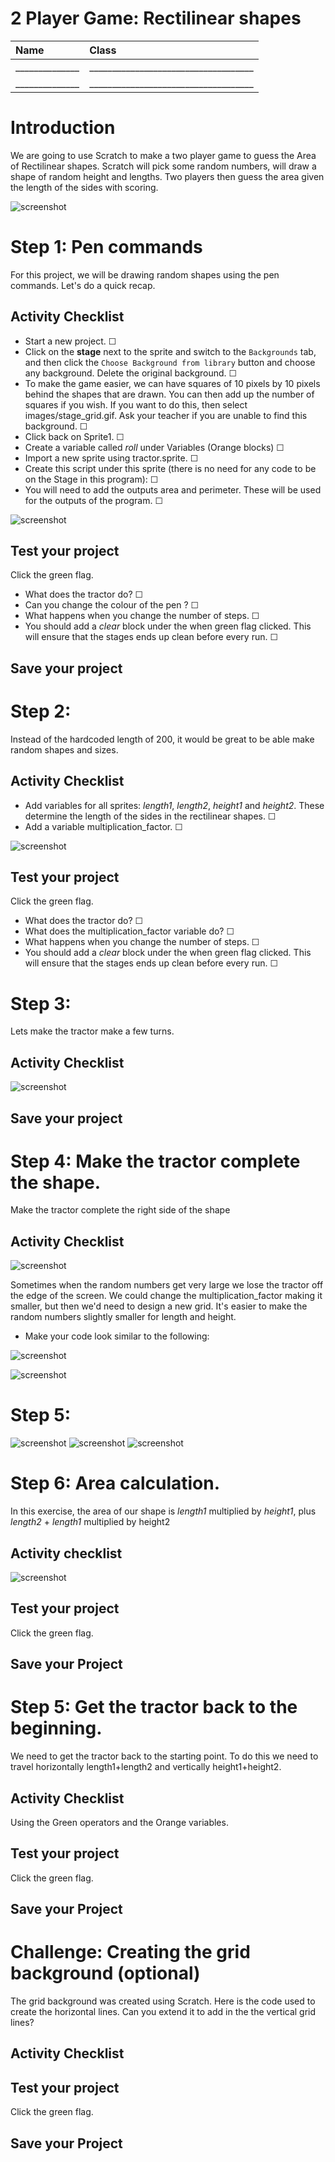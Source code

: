 # 2 Player Game:  Rectilinear shapes

|Name                    |Class                          |
|:---|:---|
|______________   |____________________________________  |
|______________   |____________________________________  |

# Introduction

We are going to use Scratch to make a two player game to guess the Area of Rectilinear shapes. Scratch will pick some random numbers, will draw a shape of random height and lengths. Two players then guess the area given the length of the sides with scoring.

![screenshot](images/quiz_code_stage.png)

# Step 1: Pen commands

For this project, we will be drawing random shapes using the pen commands. Let's do a quick recap.

## Activity Checklist

+ Start a new project. ☐
+ Click on the **stage** next to the sprite and switch to the `Backgrounds` tab, and then click the `Choose Background from library` button and choose any background. Delete the original background. ☐
+ To make the game easier, we can have squares of 10 pixels by 10 pixels behind the shapes that are drawn. You can then add up the number of squares if you wish. If you want to do this, then select images/stage_grid.gif. Ask your teacher if you are unable to find this background. ☐
+ Click back on Sprite1. ☐
+ Create a variable called *roll* under Variables (Orange blocks) ☐
+ Import a new sprite using tractor.sprite.  ☐
+ Create this script under this sprite (there is no need for any code to be on the Stage in this program): ☐
+ You will need to add the outputs area and perimeter. These will be used for the outputs of the program. ☐

![screenshot](images/tractor_paint1.gif)

## Test your project

Click the green flag.

+ What does the tractor do? ☐
+ Can you change the colour of the pen ? ☐
+ What happens when you change the number of steps.  ☐
+ You should add a *clear* block under the when green flag clicked. This will ensure that the stages ends up clean before every run.  ☐

## Save your project


# Step 2: 

Instead of the hardcoded length of 200, it would be great to be able make random shapes and sizes. 

## Activity Checklist
+ Add variables for all sprites: *length1*, *length2*, *height1* and *height2*. These determine the length of the sides in the rectilinear shapes. ☐
+ Add a variable multiplication_factor. ☐

![screenshot](images/length1.gif)

## Test your project

Click the green flag.

+ What does the tractor do? ☐
+ What does the multiplication_factor variable do? ☐
+ What happens when you change the number of steps.  ☐
+ You should add a *clear* block under the when green flag clicked. This will ensure that the stages ends up clean before every run.  ☐

# Step 3: 

Lets make the tractor make a few turns.

## Activity Checklist
![screenshot](images/right_angled_tractor_turn.gif)

## Save your project

# Step 4: Make the tractor complete the shape.

Make the tractor complete the right side of the shape

## Activity Checklist

![screenshot](images/tractor_2nd_turn.gif)

Sometimes when the random numbers get very large we lose the tractor off the edge of the screen. We could change the multiplication_factor making it smaller, but then we'd need to design a new grid. It's easier to make the random numbers slightly smaller for length and height.

+ Make your code look similar to the following:

![screenshot](images/shrink_random_values.gif)

![screenshot](images/length_addition_then_multiplication.gif)

# Step 5: 

![screenshot](images/move_horizontally_back.gif)
![screenshot](images/completed_grid.gif)
![screenshot](images/move_tractor_out_way.gif)

# Step 6: Area calculation. 

In this exercise, the area of our shape is *length1* multiplied by *height1*, plus *length2* + *length1* multiplied by height2

## Activity checklist

![screenshot](images/area_calculations.gif)

## Test your project

Click the green flag.

## Save your Project

# Step 5: Get the tractor back to the beginning.

We need to get the tractor back to the starting point. To do this we need to travel horizontally length1+length2 and vertically height1+height2.

## Activity Checklist

Using the Green operators and the Orange variables.

## Test your project

Click the green flag.

## Save your Project

# Challenge: Creating the grid background (optional)

The grid background was created using Scratch. Here is the code used to create the horizontal lines. Can you extend it to add in the the vertical grid lines? 

## Activity Checklist

## Test your project

Click the green flag.

## Save your Project

